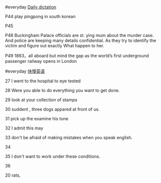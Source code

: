 #everyday [Daily dictation](https://www.bilibili.com/video/BV1U7411a7xG?p=45&vd_source=a64af32d8dabf7e236df4f3ce602a593) 

P44 
play pingpong in south korean

P45 

P48 
Buckingham Palace officials are st. ying mum about the murder case. And police are keeping many details confidential. As they try to identify the victim and 
figure out exactly What happen to her.

P49 
1863，all aboard but mind the gap as the world’s first underground passenger railway opens in London


#everyday [快慢英语]( https://b23.tv/vm4WtMu)

27 
I went to the hospital to eye tested

28
Were you able to do everything you want to get done.

29
look at your collection of stamps

30
suddent , three dogs appared at front of us.

31
pick up the examine his tone

32
I admit this may 

33
don't be afraid of making mistakes when you speak english.

34

35
I don't want to work under these conditions.

36

20 rats, 